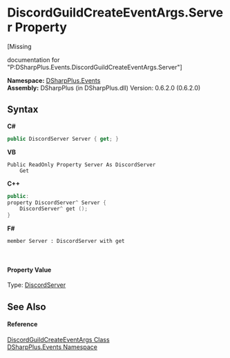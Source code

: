 # DiscordGuildCreateEventArgs.Server Property 
 

\[Missing <summary> documentation for "P:DSharpPlus.Events.DiscordGuildCreateEventArgs.Server"\]

**Namespace:**&nbsp;<a href="c92bdbbe-3dbb-8f2c-d215-691d3e9855e1">DSharpPlus.Events</a><br />**Assembly:**&nbsp;DSharpPlus (in DSharpPlus.dll) Version: 0.6.2.0 (0.6.2.0)

## Syntax

**C#**<br />
``` C#
public DiscordServer Server { get; }
```

**VB**<br />
``` VB
Public ReadOnly Property Server As DiscordServer
	Get
```

**C++**<br />
``` C++
public:
property DiscordServer^ Server {
	DiscordServer^ get ();
}
```

**F#**<br />
``` F#
member Server : DiscordServer with get

```

<br />

#### Property Value
Type: <a href="0bea1794-96dc-62e4-4798-1bd4e0abad39">DiscordServer</a>

## See Also


#### Reference
<a href="edf18731-fb26-f0a1-e919-3e4a31a69767">DiscordGuildCreateEventArgs Class</a><br /><a href="c92bdbbe-3dbb-8f2c-d215-691d3e9855e1">DSharpPlus.Events Namespace</a><br />
